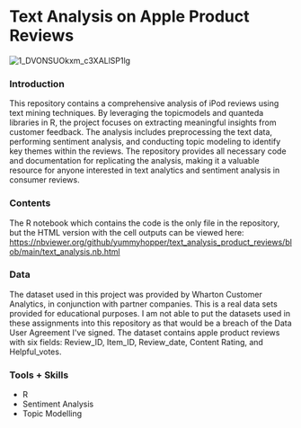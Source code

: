 # Text Analysis on Apple Product Reviews

![1_DVONSUOkxm_c3XALlSP1lg](https://github.com/user-attachments/assets/ebd0dc15-4de8-4c36-aef5-296dd681e67a)

### Introduction

This repository contains a comprehensive analysis of iPod reviews using text mining techniques. By leveraging the topicmodels and quanteda libraries in R, the project focuses on extracting meaningful insights from customer feedback. The analysis includes preprocessing the text data, performing sentiment analysis, and conducting topic modeling to identify key themes within the reviews. The repository provides all necessary code and documentation for replicating the analysis, making it a valuable resource for anyone interested in text analytics and sentiment analysis in consumer reviews.

### Contents

The R notebook which contains the code is the only file in the repository, but the HTML version with the cell outputs can be viewed here: https://nbviewer.org/github/yummyhopper/text_analysis_product_reviews/blob/main/text_analysis.nb.html

### Data

The dataset used in this project was provided by Wharton Customer Analytics, in conjunction with partner companies. This is a real data sets provided for educational purposes. I am not able to put the datasets used in these assignments into this repository as that would be a breach of the Data User Agreement I've signed. The dataset contains apple product reviews with six fields: Review_ID, Item_ID, Review_date, Content	Rating, and Helpful_votes.

### Tools + Skills

- R
- Sentiment Analysis
- Topic Modelling
